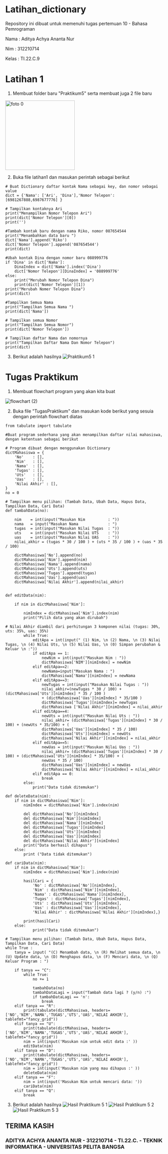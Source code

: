 # Latihan_dictionary
Repository ini dibuat untuk memenuhi tugas pertemuan 10 - Bahasa Pemrograman

Nama : Aditya Achya Ananta Nur

Nim : 312210714

Kelas : TI.22.C.9
# Latihan 1

1. Membuat folder baru "Praktikum5" serta membuat juga 2 file baru
<img width="218" alt="foto 0" src="https://user-images.githubusercontent.com/115473988/204161145-1b19292a-89c7-4bd5-9601-e5eccf1b4cde.png">

2. Buka file latihan1 dan masukan perintah sebagai berikut

```pyhton
# Buat Dictionary daftar kontak Nama sebagai key, dan nomor sebagai value
dict = {'Nama': ['Ari', 'Dina'],'Nomor Telepon':[6981267888,6987677776] }

# Tampilkan kontaknya Ari
print("Menampilkan Nomor Telepon Ari")
print(dict['Nomor Telepon'][0])
print('')

#Tambah kontak baru dengan nama Riko, nomor 087654544
print("Menambahkan data baru ")
dict['Nama'].append('Riko')
dict['Nomor Telepon'].append('087654544')
print(dict)

#Ubah kontak Dina dengan nomor baru 088999776
if 'Dina' in dict['Nama']:
    DinaIndex = dict['Nama'].index('Dina')
    dict['Nomor Telepon'][DinaIndex] = '088999776'
else:
    print("Merubah Nomor Telepon Dina")
    print(dict['Nomor Telepon'][1])
print("Merubah Nomer Telepon Dina")
print(dict)

#Tampilkan Semua Nama
print("Tampilkan Semua Nama ")
print(dict['Nama'])

# Tampilkan semua Nomor
print("Tampilkan Semua Nomor")
print(dict['Nomor Telepon'])

# Tampilkan daftar Nama dan nomornya
print("Tampilkan Daftar Nama Dan Nomor Telepon")
print(dict)

```
3. Berikut adalah hasilnya
![Praktikum5 1](https://user-images.githubusercontent.com/123864099/217010866-0d3aac3b-fb74-47b8-ac67-1419bfbb4bf9.PNG)


# Tugas Praktikum
1. Membuat flowchart program yang akan kita buat

![flowchart (2)](https://user-images.githubusercontent.com/115473988/204161471-ca567c33-538e-4162-a923-88638b144476.png)

2. Buka file "TugasPraktikum" dan masukan kode berikut yang sesuia dengan perintah flowchart diatas 

``` pyhton
from tabulate import tabulate

#Buat program sederhana yang akan menampilkan daftar nilai mahasiswa, dengan ketentuan sebagai berikut

# Program dibuat dengan menggunakan Dictionary
dictMahasiswa = {
    'No'    : [],
    'Nim'   : [],
    'Nama'  : [],
    'Tugas' : [],
    'Uts'   : [],
    'Uas'   : [],
    'Nilai Akhir' : [],
}
no = 0

# Tampilkan menu pilihan: (Tambah Data, Ubah Data, Hapus Data, Tampilkan Data, Cari Data)
def tambahData(no):

    nim    = int(input("Masukan Nim          : "))
    nama   = input("Masukan Nama             : ")
    tugas  = int(input("Masukan Nilai Tugas  : ")) 
    uts    = int(input("Masukan Nilai UTS    : "))
    uas    = int(input("Masukan Nilai UAS    : "))
    nilai_akhir = (tugas * 30 / 100 ) + (uts * 35 / 100 ) + (uas * 35 / 100)

    dictMahasiswa['No'].append(no)
    dictMahasiswa['Nim'].append(nim)
    dictMahasiswa['Nama'].append(nama)
    dictMahasiswa['Uts'].append(uts)
    dictMahasiswa['Tugas'].append(tugas)
    dictMahasiswa['Uas'].append(uas)
    dictMahasiswa['Nilai Akhir'].append(nilai_akhir)


def editData(nim):

    if nim in dictMahasiswa['Nim']:

        nimIndex = dictMahasiswa['Nim'].index(nim)
        print("Pilih data yang akan dirubah")

# Nilai Akhir diambil dari perhitungan 3 komponen nilai (tugas: 30%, uts: 35%, uas: 35%)
        while True:
            editApa = int(input(" (1) Nim, \n (2) Nama, \n (3) Nilai Tugas, \n (4) Nilai Uts, \n (5) Nilai Uas, \n (0) Simpan perubahan & Keluar \n :"))
            if editApa == 1:
                newNim = int(input("Masukan Nim : "))
                dictMahasiswa['NIM'][nimIndex] = newNim
            elif editApa==2:
                newNama=input("Masukan Nama : ")
                dictMahasiswa['Nama'][nimIndex] = newNama
            elif editApa==3:
                newTugas = int(input("Masukan Nilai Tugas : "))
                nilai_akhir=(newTugas * 30 / 100) +(dictMahasiswa['Uts'][nimIndex] * 35 / 100 ) 
                + (dictMahasiswa['Uas'][nimIndex] * 35/100 )
                dictMahasiswa['Tugas'][nimIndex]= newTugas
                dictMahasiswa ['Nilai Akhir'][nimIndex] = nilai_akhir
            elif editApa==4:
                newUts = int(input("Masukan Nilai Uts : "))
                nilai_akhir= (dictMahasiswa['Tugas'][nimIndex] * 30 / 100) + (newUts * 35/100) + (
                dictMahasiswa['Uas'][nimIndex] * 35 / 100)
                dictMahasiswa['Uts'][nimIndex] = newUts
                dictMahasiswa['Nilai Akhir'][nimIndex] = nilai_akhir
            elif editApa==5:
                newUas = int(input("Masukan Nilai Uas : "))
                nilai_akhir= (dictMahasiswa['Tugas'][nimIndex] * 30 / 100) + (dictMahasiswa['Uts'][nimIndex] * 35/100) + (
                newUas * 35 / 100)
                dictMahasiswa['Uas'][nimIndex] = newUas
                dictMahasiswa['Nilai Akhir'][nimIndex] = nilai_akhir
            elif editApa == 0:
                break
        else:
            print("Data tidak ditemukan")

def deleteData(nim):
    if nim in dictMahasiswa['Nim']:
        nimIndex = dictMahasiswa['Nim'].index(nim)

        del dictMahasiswa['No'][nimIndex]
        del dictMahasiswa['Nim'][nimIndex]
        del dictMahasiswa['Nama'][nimIndex]
        del dictMahasiswa['Tugas'][nimIndex]
        del dictMahasiswa['Uts'][nimIndex]
        del dictMahasiswa['Uas'][nimIndex]
        del dictMahasiswa['Nilai Akhir'][nimIndex]
        print("Data berhasil dihapus")
    else:
        print ("Data tidak ditemukan")

def cariData(nim):
    if nim in dictMahasiswa['Nim']:
        nimIndex = dictMahasiswa['Nim'].index(nim)

        hasilCari = {
            'No' : dictMahasiswa['No'][nimIndex],
            'Nim' : dictMahasiswa['Nim'][nimIndex],
            'Nama' : dictMahasiswa['Nama'][nimIndex],
            'Tugas' : dictMahasiswa['Tugas'][nimIndex],
            'Uts' : dictMahasiswa['Uts'][nimIndex],
            'Uas' : dictMahasiswa['Uas'][nimIndex],
            'Nilai Akhir' : dictMahasiswa['Nilai Akhir'][nimIndex],}

        print(hasilCari)
    else:
            print("Data tidak ditemukan")

# Tampilkan menu pilihan: (Tambah Data, Ubah Data, Hapus Data, Tampilkan Data, Cari Data)
while True :
    tanya = input( "(C) Menambah data, \n (R) Melihat semua data, \n (U) Update data, \n (D) Menghapus data, \n (F) Mencari data, \n (Q) Keluar Program : ")

    if tanya == "C":   
        while True:
            no += 1

            tambahData(no)
            tambahDataLagi = input("Tambah data lagi ? (y/n) :")
            if tambahDataLagi == 'n':
                break
    elif tanya == "R":
        print(tabulate(dictMahasiswa, headers= ['NO','NIM','NAMA','TUGAS','UTS','UAS','NILAI AKHIR'], tablefmt="fancy_grid"))
    elif tanya == "U":
        print(tabulate(dictMahasiswa, headers= ['NO','NIM','NAMA','TUGAS','UTS','UAS','NILAI AKHIR'], tablefmt="fancy_grid"))
        nim = int(input('Masukan nim untuk edit data :' ))
        editData(nim)
    elif tanya == "D":
        print(tabulate(dictMahasiswa, headers= ['NO','NIM','NAMA','TUGAS','UTS','UAS','NILAI AKHIR'], tablefmt="fancy_grid"))
        nim = int(input('Masukan nim yang mau dihapus :' ))
        deleteData(nim)
    elif tanya == "F":
        nim = int(input('Masukan Nim untuk mencari data: '))
        cariData(nim)
    elif tanya == "Q":
        break
 ````

3. Berikut adalah hasilnya
![Hasil Praktikum 5 1](https://user-images.githubusercontent.com/123864099/217015737-cd8c4c19-80b7-464d-98f2-94035bb4a5cb.PNG)
![Hasil Praktikum 5 2](https://user-images.githubusercontent.com/123864099/217015617-c50e9d14-f776-4477-9bc3-93a5b8d0bfae.PNG)
![Hasil Praktikum 5 3](https://user-images.githubusercontent.com/123864099/217015664-2cba80df-912d-409e-9490-648045a5dc67.PNG)



## TERIMA KASIH
### ADITYA ACHYA ANANTA NUR - 312210714 - TI.22.C. - TEKNIK INFORMATIKA - UNIVERSITAS PELITA BANGSA

